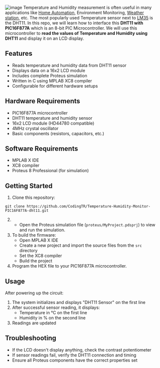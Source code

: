 ![image](https://github.com/user-attachments/assets/2d2aa734-7c50-47b7-842c-1d2b46c79abb)
Temperature and Humidity measurement is often useful in many applications like [Home Automation](https://circuitdigest.com/home-automation-projects), Environment Monitoring, [Weather station](https://circuitdigest.com/microcontroller-projects/esp12-nodemcu-based-iot-weather-station), etc. The most popularly used Temperature sensor next to [LM35](https://circuitdigest.com/tags/lm35) is the DHT11. In this repo, we will learn how to interface this **DHT11 with PIC16F877A** which is an 8-bit PIC Microcontroller. We will use this microcontroller to **read the values of Temperature and Humidity using DHT11** and display it on an LCD display.
## Features
- Reads temperature and humidity data from DHT11 sensor 
- Displays data on a 16x2 LCD module
- Includes complete Proteus simulation
- Written in C using MPLAB XC8 compiler
- Configurable for different hardware setups
## Hardware Requirements
- PIC16F877A microcontroller
- DHT11 temperature and humidity sensor
- 16x2 LCD module (HD44780 compatible)
- 4MHz crystal oscillator
- Basic components (resistors, capacitors, etc.)
## Software Requirements
- MPLAB X IDE
- XC8 compiler
- Proteus 8 Professional (for simulation)
## Getting Started
1. Clone this repository:
```git 
git clone https://github.com/CodingTR/Temperature-Humidity-Monitor-PIC16F877A-dht11.git
```
2. - Open the Proteus simulation file (`proteus/MyProject.pdsprj`) to view and run the simulation.
3. To build the firmware:
    - Open MPLAB X IDE
    - Create a new project and import the source files from the `src` directory
    - Set the XC8 compiler
    - Build the project
4. Program the HEX file to your PIC16F877A microcontroller.
## Usage
After powering up the circuit:
1. The system initializes and displays "DHT11 Sensor" on the first line
2. After successful sensor reading, it displays:
    - Temperature in °C on the first line
    - Humidity in % on the second line
3. Readings are updated
## Troubleshooting
- If the LCD doesn't display anything, check the contrast potentiometer
- If sensor readings fail, verify the DHT11 connection and timing
- Ensure all Proteus components have the correct properties set
